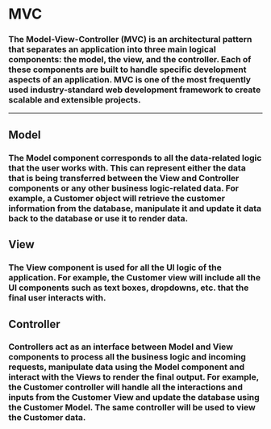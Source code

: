 # MVC
### The Model-View-Controller (MVC) is an architectural pattern that separates an application into three main logical components: the model, the view, and the controller. Each of these components are built to handle specific development aspects of an application. MVC is one of the most frequently used industry-standard web development framework to create scalable and extensible projects.
---------------------------------------------------------------------------------------------------------------------------------------------------------------------------------------------------------------------------------------------------------------------------------------------------------------------------------------------------------------------------------------------------
## Model
### The Model component corresponds to all the data-related logic that the user works with. This can represent either the data that is being transferred between the View and Controller components or any other business logic-related data. For example, a Customer object will retrieve the customer information from the database, manipulate it and update it data back to the database or use it to render data.

## View
### The View component is used for all the UI logic of the application. For example, the Customer view will include all the UI components such as text boxes, dropdowns, etc. that the final user interacts with.

## Controller
### Controllers act as an interface between Model and View components to process all the business logic and incoming requests, manipulate data using the Model component and interact with the Views to render the final output. For example, the Customer controller will handle all the interactions and inputs from the Customer View and update the database using the Customer Model. The same controller will be used to view the Customer data.

